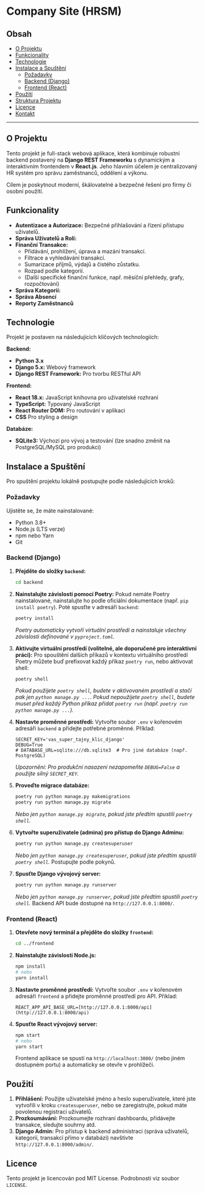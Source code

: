 # Company Site (HRSM)

## Obsah
- [O Projektu](#o-projektu)
- [Funkcionality](#funkcionality)
- [Technologie](#technologie)
- [Instalace a Spuštění](#instalace-a-spuštění)
  - [Požadavky](#požadavky)
  - [Backend (Django)](#backend-django)
  - [Frontend (React)](#frontend-react)
- [Použití](#použití)
- [Struktura Projektu](#struktura-projektu)
- [Licence](#licence)
- [Kontakt](#kontakt)

---
## O Projektu

Tento projekt je full-stack webová aplikace, která kombinuje robustní backend postavený na **Django REST Frameworku** s dynamickým a interaktivním frontendem v **React.js**. Jeho hlavním účelem je centralizovaný HR systém pro správu zaměstnanců, oddělení a výkonu.

Cílem je poskytnout moderní, škálovatelné a bezpečné řešení pro firmy či osobní použítí.

## Funkcionality

* **Autentizace a Autorizace:** Bezpečné přihlašování a řízení přístupu uživatelů.
* **Správa Uživatelů a Rolí:** 
* **Finanční Transakce:**
    * Přidávání, prohlížení, úprava a mazání transakcí.
    * Filtrace a vyhledávání transakcí.
    * Sumarizace příjmů, výdajů a čistého zůstatku.
    * Rozpad podle kategorií.
    * (Další specifické finanční funkce, např. měsíční přehledy, grafy, rozpočtování)
* **Správa Kategorií:** 
* **Správa Absencí**
* **Reporty Zaměstnanců**

## Technologie

Projekt je postaven na následujících klíčových technologiích:

**Backend:**
* **Python 3.x**
* **Django 5.x:** Webový framework
* **Django REST Framework:** Pro tvorbu RESTful API

**Frontend:**
* **React 18.x:** JavaScript knihovna pro uživatelské rozhraní
* **TypeScript:** Typovaný JavaScript
* **React Router DOM:** Pro routování v aplikaci
* **CSS** Pro styling a design

**Databáze:**
* **SQLite3:** Výchozí pro vývoj a testování (lze snadno změnit na PostgreSQL/MySQL pro produkci)

## Instalace a Spuštění

Pro spuštění projektu lokálně postupujte podle následujících kroků:

### Požadavky

Ujistěte se, že máte nainstalované:
* Python 3.8+
* Node.js (LTS verze)
* npm nebo Yarn
* Git


### Backend (Django)

1.  **Přejděte do složky `backend`:**
    ```bash
    cd backend
    ```
2.  **Nainstalujte závislosti pomocí Poetry:**
    Pokud nemáte Poetry nainstalované, nainstalujte ho podle oficiální dokumentace (např. `pip install poetry`).
    Poté spusťte v adresáři `backend`:
    ```bash
    poetry install
    ```
    *Poetry automaticky vytvoří virtuální prostředí a nainstaluje všechny závislosti definované v `pyproject.toml`.*

3.  **Aktivujte virtuální prostředí (volitelné, ale doporučené pro interaktivní práci):**
    Pro spouštění dalších příkazů v kontextu virtuálního prostředí Poetry můžete buď prefixovat každý příkaz `poetry run`, nebo aktivovat shell:
    ```bash
    poetry shell
    ```
    *Pokud použijete `poetry shell`, budete v aktivovaném prostředí a stačí pak jen `python manage.py ...`.*
    *Pokud nepoužijete `poetry shell`, budete muset před každý Python příkaz přidat `poetry run` (např. `poetry run python manage.py ...`).*

4.  **Nastavte proměnné prostředí:**
    Vytvořte soubor `.env` v kořenovém adresáři `backend` a přidejte potřebné proměnné. Příklad:
    ```
    SECRET_KEY='vas_super_tajny_klic_django'
    DEBUG=True
    # DATABASE_URL=sqlite:///db.sqlite3  # Pro jiné databáze (např. PostgreSQL)
    ```
    *Upozornění: Pro produkční nasazení nezapomeňte `DEBUG=False` a použijte silný `SECRET_KEY`.*

5.  **Proveďte migrace databáze:**
    ```bash
    poetry run python manage.py makemigrations
    poetry run python manage.py migrate
    ```
    *Nebo jen `python manage.py migrate`, pokud jste předtím spustili `poetry shell`.*

6.  **Vytvořte superuživatele (admina) pro přístup do Django Adminu:**
    ```bash
    poetry run python manage.py createsuperuser
    ```
    *Nebo jen `python manage.py createsuperuser`, pokud jste předtím spustili `poetry shell`.*
    Postupujte podle pokynů.

7.  **Spusťte Django vývojový server:**
    ```bash
    poetry run python manage.py runserver
    ```
    *Nebo jen `python manage.py runserver`, pokud jste předtím spustili `poetry shell`.*
    Backend API bude dostupné na `http://127.0.0.1:8000/`.

### Frontend (React)

1.  **Otevřete nový terminál a přejděte do složky `frontend`:**
    ```bash
    cd ../frontend
    ```
2.  **Nainstalujte závislosti Node.js:**
    ```bash
    npm install
    # nebo
    yarn install
    ```
3.  **Nastavte proměnné prostředí:**
    Vytvořte soubor `.env` v kořenovém adresáři `frontend` a přidejte proměnné prostředí pro API. Příklad:
    ```
    REACT_APP_API_BASE_URL=[http://127.0.0.1:8000/api](http://127.0.0.1:8000/api)
    ```
4.  **Spusťte React vývojový server:**
    ```bash
    npm start
    # nebo
    yarn start
    ```
    Frontend aplikace se spustí na `http://localhost:3000/` (nebo jiném dostupném portu) a automaticky se otevře v prohlížeči.

## Použití
1.  **Přihlášení:** Použijte uživatelské jméno a heslo superuživatele, které jste vytvořili v kroku `createsuperuser`, nebo se zaregistrujte, pokud máte povolenou registraci uživatelů.
2.  **Prozkoumávání:** Prozkoumejte rozhraní dashboardu, přidávejte transakce, sledujte souhrny atd.
3.  **Django Admin:** Pro přístup k backend administraci (správa uživatelů, kategorií, transakcí přímo v databázi) navštivte `http://127.0.0.1:8000/admin/`.

## Licence
Tento projekt je licencován pod MIT License. Podrobnosti viz soubor `LICENSE`.

